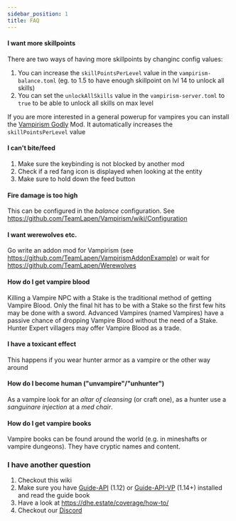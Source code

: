 ```yaml
---
sidebar_position: 1
title: FAQ
---
```


#### I want more skillpoints
There are two ways of having more skillpoints by changinc config values:
1) You can increase the `skillPointsPerLevel` value in the `vampirism-balance.toml` (eg. to 1.5 to have enough skillpoint on lvl 14 to unlock all skills)
2) You can set the `unlockAllSkills` value in the `vampirism-server.toml` to `true` to be able to unlock all skills on max level

If you are more interested in a general powerup for vampires you can install the [Vampirism Godly](https://www.curseforge.com/minecraft/mc-mods/godly-vampirism) Mod. It automatically increases the `skillPointsPerLevel` value
#### I can't bite/feed
1) Make sure the keybinding is not blocked by another mod
2) Check if a red fang icon is displayed when looking at the entity
3) Make sure to hold down the feed button

#### Fire damage is too high
This can be configured in the *balance* configuration. See https://github.com/TeamLapen/Vampirism/wiki/Configuration

#### I want werewolves etc.
Go write an addon mod for Vampirism (see https://github.com/TeamLapen/VampirismAddonExample) or wait for https://github.com/TeamLapen/Werewolves

#### How do I get vampire blood
Killing a Vampire NPC with a Stake is the traditional method of getting Vampire Blood. Only the final hit has to be with a Stake so the first few hits may be done with a sword. Advanced Vampires (named Vampires) have a passive chance of dropping Vampire Blood without the need of a Stake. Hunter Expert villagers may offer Vampire Blood as a trade. 

#### I have a toxicant effect
This happens if you wear hunter armor as a vampire or the other way around

#### How do I become human ("unvampire"/"unhunter")
As a vampire look for an *altar of cleansing* (or craft one), as a hunter use a *sanguinare injection* at a *med chair*.

#### How do I get vampire books
Vampire books can be found around the world (e.g. in mineshafts or vampire dungeons). They have cryptic names and content.

### I have another question
1) Checkout this wiki
2) Make sure you have [Guide-API](https://www.curseforge.com/minecraft/mc-mods/guide-api) (1.12) or [Guide-API-VP](https://www.curseforge.com/minecraft/mc-mods/guide-api-village-and-pillage/) (1.14+) 
installed and read the guide book
3) Have a look at https://dhe.estate/coverage/how-to/
4) Checkout our [Discord](https://discord.gg/wuamm4P)